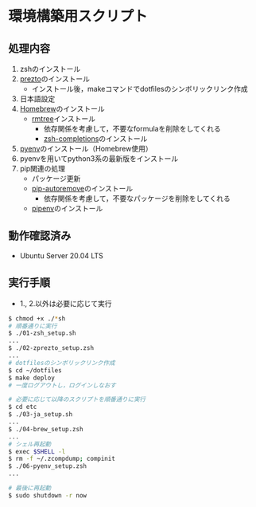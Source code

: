 # 環境構築用スクリプト

## 処理内容

1. zshのインストール
2. [prezto](https://github.com/sorin-ionescu/prezto)のインストール
   - インストール後，makeコマンドでdotfilesのシンボリックリンク作成
3. 日本語設定
4. [Homebrew](https://brew.sh/)のインストール
   - [rmtree](https://github.com/beeftornado/homebrew-rmtree)インストール
     - 依存関係を考慮して，不要なformulaを削除をしてくれる
     - [zsh-completions](https://github.com/zsh-users/zsh-completions)のインストール
5. [pyenv](https://github.com/pyenv/pyenv)のインストール（Homebrew使用）
6. pyenvを用いてpython3系の最新版をインストール
7. pip関連の処理
   - パッケージ更新
   - [pip-autoremove](https://github.com/invl/pip-autoremove)のインストール
     - 依存関係を考慮して，不要なパッケージを削除をしてくれる
   - [pipenv](https://github.com/pypa/pipenv)のインストール

## 動作確認済み

- Ubuntu Server 20.04 LTS

## 実行手順

- 1., 2.以外は必要に応じて実行

```sh
$ chmod +x ./*sh
# 順番通りに実行
$ ./01-zsh_setup.sh
...
$ ./02-zprezto_setup.zsh
...
# dotfilesのシンボリックリンク作成
$ cd ~/dotfiles
$ make deploy
# 一度ログアウトし，ログインしなおす

# 必要に応じて以降のスクリプトを順番通りに実行
$ cd etc
$ ./03-ja_setup.sh
...
$ ./04-brew_setup.zsh
...
# シェル再起動
$ exec $SHELL -l
$ rm -f ~/.zcompdump; compinit
$ ./06-pyenv_setup.zsh
...

# 最後に再起動
$ sudo shutdown -r now
```
